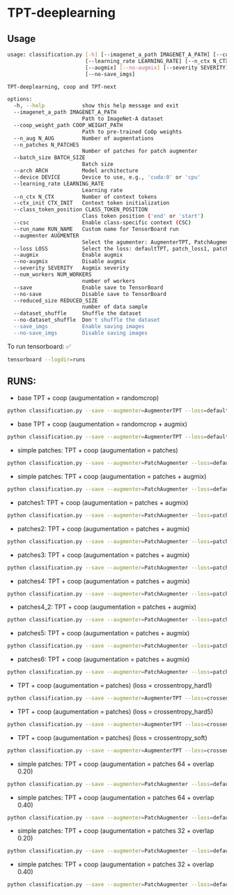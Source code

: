 # TPT-deeplearning

## Usage
```bash
usage: classification.py [-h] [--imagenet_a_path IMAGENET_A_PATH] [--coop_weight_path COOP_WEIGHT_PATH] [--n_aug N_AUG] [--n_patches N_PATCHES] [--batch_size BATCH_SIZE] [--arch ARCH] [--device DEVICE]
                         [--learning_rate LEARNING_RATE] [--n_ctx N_CTX] [--ctx_init CTX_INIT] [--class_token_position CLASS_TOKEN_POSITION] [--csc] [--run_name RUN_NAME] [--augmenter AUGMENTER] [--loss LOSS]
                         [--augmix] [--no-augmix] [--severity SEVERITY] [--num_workers NUM_WORKERS] [--save] [--no-save] [--reduced_size REDUCED_SIZE] [--dataset_shuffle] [--no-dataset_shuffle] [--save_imgs]
                         [--no-save_imgs]

TPT-deeplearning, coop and TPT-next

options:
  -h, --help            show this help message and exit
  --imagenet_a_path IMAGENET_A_PATH
                        Path to ImageNet-A dataset
  --coop_weight_path COOP_WEIGHT_PATH
                        Path to pre-trained CoOp weights
  --n_aug N_AUG         Number of augmentations
  --n_patches N_PATCHES
                        Number of patches for patch augmenter
  --batch_size BATCH_SIZE
                        Batch size
  --arch ARCH           Model architecture
  --device DEVICE       Device to use, e.g., 'cuda:0' or 'cpu'
  --learning_rate LEARNING_RATE
                        Learning rate
  --n_ctx N_CTX         Number of context tokens
  --ctx_init CTX_INIT   Context token initialization
  --class_token_position CLASS_TOKEN_POSITION
                        Class token position ('end' or 'start')
  --csc                 Enable class-specific context (CSC)
  --run_name RUN_NAME   Custom name for TensorBoard run
  --augmenter AUGMENTER
                        Select the agumenter: AugmenterTPT, PatchAugmenter
  --loss LOSS           Select the loss: defaultTPT, patch_loss1, patch_loss2, patch_loss3, patch_loss4
  --augmix              Enable augmix
  --no-augmix           Disable augmix
  --severity SEVERITY   Augmix severity
  --num_workers NUM_WORKERS
                        number of workers
  --save                Enable save to TensorBoard
  --no-save             Disable save to TensorBoard
  --reduced_size REDUCED_SIZE
                        number of data sample
  --dataset_shuffle     Shuffle the dataset
  --no-dataset_shuffle  Don't shuffle the dataset
  --save_imgs           Enable saving images
  --no-save_imgs        Disable saving images
```

To run tensorboard:  :white_check_mark:
```bash
tensorboard --logdir=runs
```

## RUNS:

- base TPT + coop (augumentation = randomcrop)
```bash
python classification.py --save --augmenter=AugmenterTPT --loss=defaultTPT --n_aug=63 --n_patches=0 --num_workers=12
```

- base TPT + coop (augumentation = randomcrop + augmix)
```bash
python classification.py --save --augmenter=AugmenterTPT --loss=defaultTPT --n_aug=63 --n_patches=0 --augmix --num_workers=12 --severity=2
```

- simple patches: TPT + coop (augumentation = patches)
```bash
python classification.py --save --augmenter=PatchAugmenter --loss=defaultTPT --n_aug=0 --n_patches=64 --num_workers=12
```

- simple patches: TPT + coop (augumentation = patches + augmix)
```bash
python classification.py --save --augmenter=PatchAugmenter --loss=defaultTPT --n_aug=4 --n_patches=16 --augmix --num_workers=12 --severity=2
```

- patches1: TPT + coop (augumentation = patches + augmix)
```bash
python classification.py --save --augmenter=PatchAugmenter --loss=patch_loss1 --n_aug=4 --n_patches=16 --augmix --num_workers=12 --severity=2
```

- patches2: TPT + coop (augumentation = patches + augmix)
```bash
python classification.py --save --augmenter=PatchAugmenter --loss=patch_loss2 --n_aug=4 --n_patches=16 --augmix --num_workers=12 --severity=2
```

- patches3: TPT + coop (augumentation = patches + augmix)
```bash
python classification.py --save --augmenter=PatchAugmenter --loss=patch_loss3 --n_aug=4 --n_patches=16 --augmix --num_workers=12 --severity=2
```

- patches4: TPT + coop (augumentation = patches + augmix)
```bash
python classification.py --save --augmenter=PatchAugmenter --loss=patch_loss4 --n_aug=4 --n_patches=16 --augmix --num_workers=12 --severity=2
```

- patches4_2: TPT + coop (augumentation = patches + augmix)
```bash
python classification.py --save --augmenter=PatchAugmenter --loss=patch_loss4 --n_aug=2 --n_patches=32 --augmix --num_workers=12 --severity=2
```

- patches5: TPT + coop (augumentation = patches + augmix) 
```bash
python classification.py --save --augmenter=PatchAugmenter --loss=patch_loss5 --n_aug=4 --n_patches=16 --augmix --num_workers=12 --severity=2
```

- patches6: TPT + coop (augumentation = patches + augmix)
```bash
python classification.py --save --augmenter=PatchAugmenter --loss=patch_loss6 --n_aug=2 --n_patches=32 --augmix --num_workers=12 --alpha_exponential_weightening=2 --severity=2
```

- TPT + coop (augumentation = patches) (loss = crossentropy_hard1)
```bash
python classification.py --save --augmenter=AugmenterTPT --loss=crossentropy_hard1 --n_aug=63 --n_patches=0 --num_workers=12 
```

- TPT + coop (augumentation = patches) (loss = crossentropy_hard5)
```bash
python classification.py --save --augmenter=AugmenterTPT --loss=crossentropy_hard5 --n_aug=63 --n_patches=0 --num_workers=12 
```

- TPT + coop (augumentation = patches) (loss = crossentropy_soft)
```bash
python classification.py --save --augmenter=AugmenterTPT --loss=crossentropy_soft --n_aug=63 --n_patches=0 --num_workers=12 
```

- simple patches: TPT + coop (augumentation = patches 64 + overlap 0.20)
```bash
python classification.py --save --augmenter=PatchAugmenter --loss=defaultTPT --n_aug=0 --n_patches=64 --num_workers=12 --overlap=0.20
```

- simple patches: TPT + coop (augumentation = patches 64 + overlap 0.40)
```bash
python classification.py --save --augmenter=PatchAugmenter --loss=defaultTPT --n_aug=0 --n_patches=64 --num_workers=12 --overlap=0.40
```

- simple patches: TPT + coop (augumentation = patches 32 + overlap 0.20)
```bash
python classification.py --save --augmenter=PatchAugmenter --loss=defaultTPT --n_aug=2 --n_patches=32 --num_workers=12 --overlap=0.20 --severity=2
```

- simple patches: TPT + coop (augumentation = patches 32 + overlap 0.40)
```bash
python classification.py --save --augmenter=PatchAugmenter --loss=defaultTPT --n_aug=2 --n_patches=32 --num_workers=12 --overlap=0.40 --severity=2
```
